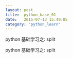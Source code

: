 ```yaml
---
layout: post
title:  python_base_01
date:   2015-07-13 15:40:05
category: "python_learn"
---
```

<p>python 基础学习之: split</p>
<p>python 基础学习之: split</p>

